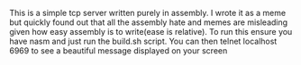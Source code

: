 This is a simple tcp server written  purely in assembly.
I wrote it as a meme but quickly found out that all the assembly hate and memes are misleading given how easy assembly is to write(ease is relative).
To run this ensure you have nasm and just run the build.sh script. You can then telnet localhost 6969 to see a beautiful message displayed on your screen



